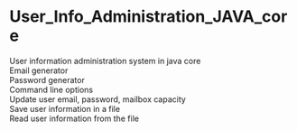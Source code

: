 # User_Info_Administration_JAVA_core
User information administration system in java core  
Email generator  
Password generator  
Command line options  
Update user email, password, mailbox capacity  
Save user information in a file  
Read user information from the file  
